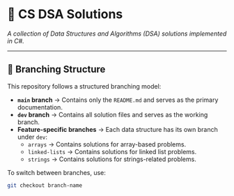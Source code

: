# 📌 CS DSA Solutions  
_A collection of Data Structures and Algorithms (DSA) solutions implemented in C#._

---

## 🌳 Branching Structure  
This repository follows a structured branching model:  

- **`main` branch** → Contains only the `README.md` and serves as the primary documentation.  
- **`dev` branch** → Contains all solution files and serves as the working branch.  
- **Feature-specific branches** → Each data structure has its own branch under `dev`:  
  - `arrays` → Contains solutions for array-based problems.  
  - `linked-lists` → Contains solutions for linked list problems.  
  - `strings` → Contains solutions for strings-related problems.  


To switch between branches, use:  
```sh
git checkout branch-name
